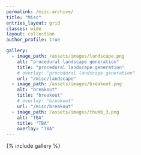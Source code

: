 ```yaml
---
permalink: /misc-archive/
title: "Misc"
entries_layout: grid
classes: wide 
layout: collection
author_profile: true

gallery:
  - image_path: /assets/images/landscape.png
    alt: "procedural landscape generation"
    title: "procedural landscape generation"
    # overlay: "procedural landscape generation"
    url: "/misc/landscape"
  - image_path: /assets/images/breakout.png
    alt: "breakout"
    title: "breakout"
    # overlay: "breakout"
    url: "/misc/breakout"
  - image_path: /assets/images/thumb_3.png
    alt: "TBA"
    title: "TBA"
    overlay: "TBA"
---
```


{% include gallery %}
